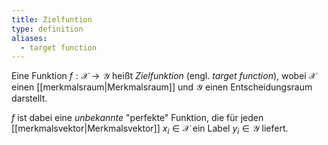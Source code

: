 ```yaml
---
title: Zielfuntion 
type: definition
aliases:
  - target function
---
```


Eine Funktion $f: \mathcal{X} \to \mathcal{Y}$ heißt *Zielfunktion* (engl. *target function*), wobei $\mathcal{X}$ einen [[merkmalsraum|Merkmalsraum]] und $\mathcal{Y}$ einen Entscheidungsraum darstellt.

$f$ ist dabei eine *unbekannte* "perfekte" Funktion, die für jeden [[merkmalsvektor|Merkmalsvektor]] $x_i \in \mathcal{X}$ ein Label $y_i \in \mathcal{Y}$ liefert.